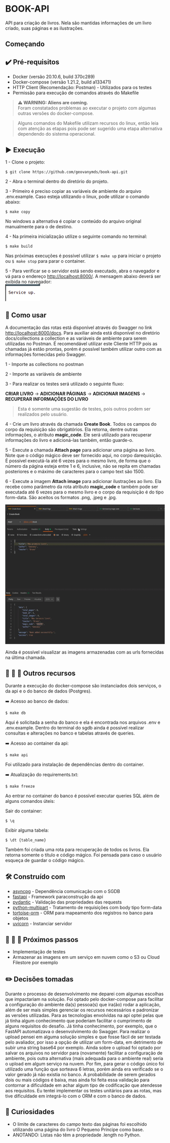 # BOOK-API

API para criação de livros. Nela são mantidas informações de um livro criado, suas páginas e as ilustrações.

## Começando

## :heavy_check_mark: Pré-requisitos

- Docker (versão 20.10.6, build 370c289)
- Docker-compose (versão 1.21.2, build a133471)
- HTTP Client (Recomendação: Postman) - Utilizados para os testes
- Permissão para execução de comandos através do Makefile

> **⚠ WARNING: Aliens are coming.**  
> Foram constatados problemas ao executar o projeto com algumas outras versões do docker-compose.

> Alguns comandos do Makefile utilizam recursos do linux, então leia com atenção as etapas pois pode ser sugerido uma etapa alternativa dependendo do sistema operacional.

## :arrow_forward: Execução

1 - Clone o projeto:

```
$ git clone https://github.com/geovanymds/book-api.git
```

2 - Abra o terminal dentro do diretório do projeto.

3 - Primeiro é preciso copiar as variáveis de ambiente do arquivo .env.example. Caso esteja utilizando o linux, pode utilizar o comando abaixo:

```
$ make copy
```

No windows a alternativa é copiar o conteúdo do arquivo original manualmente para o de destino.

4 - Na primeira inicialização utilize o seguinte comando no terminal:

```
$ make build
```

Nas próximas execuções é possível utilizar `$ make up` para iniciar o projeto ou `$ make stop` para parar o container.

5 - Para verificar se o servidor está sendo executado, abra o navegador e vá para o endereço <http://localhost:8000/>. A mensagem abaixo deverá ser exibida no navegador:
</br>
![Service up.](./docs/assets/images/service_up.png)

## :test_tube: Como usar

A documentação das rotas está disponível através do Swagger no link <http://localhost:8000/docs>. Para auxiliar ainda está disponível no diretório docs/collections a collection e as variáveis de ambiente para serem utilizadas no Postman. É recomendável utilizar este Cliente HTTP pois as chamadas já estão prontas, porém é possível também utilizar outro com as informações fornecidas pelo Swagger.

1 - Importe as collections no postman

2 - Importe as variáveis de ambiente

3 - Para realizar os testes será utilizado o seguinte fluxo:

**CRIAR LIVRO** -> **ADICIONAR PÁGINAS** -> **ADICIONAR IMAGENS** -> **RECUPERAR INFORMAÇÕES DO LIVRO**

> Esta é somente uma sugestão de testes, pois outros podem ser realizados pelo usuário.

4 - Crie um livro através da chamada **Create Book**. Todos os campos do corpo da requisição são obrigatórios. Ela retorna, dentre outras informações, o atributo **magic_code**. Ele será utilizado para recuperar informações do livro e adicioná-las também, então guarde-o.

5 - Execute a chamada **Attach page** para adicionar uma página ao livro. Note que o código mágico deve ser fornecido aqui, no corpo darequisição. É possível executá-la até 6 vezes para o mesmo livro, de forma que o número da página esteja entre 1 e 6, inclusive, não se repita em chamadas posteriores e o máximo de caracteres para o campo text são 1500.

6 - Execute a imagem **Attach image** para adicionar ilustrações ao livro. Ela recebe como parâmetro da rota atributo **magic_code** e também pode ser executada até 6 vezes para o mesmo livro e o corpo da requisição é do tipo form-data. São aceitos os formatos .png, .jpeg e .jpg.

![](./docs/assets/gifs/calls_example.gif)

Ainda é possível visualizar as imagens armazenadas com as urls fornecidas na última chamada.

## :small_blue_diamond: :small_blue_diamond: :small_blue_diamond: Outros recursos

Durante a execução do docker-compose são instanciados dois serviços, o da api e o do banco de dados (Postgres).

:arrow_right: Acesso ao banco de dados:

```
$ make db
```

Aqui é solicitada a senha do banco e ela é encontrada nos arquivos .env e .env.example. Dentro do terminal do sgdb ainda é possível realizar consultas e alterações no banco e tabelas através de queries.

:arrow_right: Acesso ao container da api:

```
$ make api
```

Foi utilizado para instalação de dependências dentro do container.

:arrow_right: Atualização do requirements.txt:

```
$ make freeze
```

Ao entrar no container do banco é possível executar queries SQL além de alguns comandos úteis:

Sair do container:

```
$ \q
```

Exibir alguma tabela:

```
$ \dt {table_name}
```

Também foi criada uma rota para recuperação de todos os livros. Ela retorna somente o título e código mágico. Foi pensada para caso o usuário esqueça de guardar o código mágico.

## :hammer_and_wrench: Construído com

- [asyncpg](https://github.com/MagicStack/asyncpg) - Dependência comunicação com o SGDB
- [fastapi](https://github.com/tiangolo/fastapi) - Framework paraconstrução da api
- [pydantic](https://github.com/samuelcolvin/pydantic) - Validação das propriedades das requests
- [python-multipart](https://github.com/andrew-d/python-multipart) - Tratamento de requisições com body tipo form-data
- [tortoise-orm](https://github.com/tortoise/tortoise-orm) - ORM para mapeamento dos registros no banco para objetos
- [uvicorn](https://github.com/encode/uvicorn) - Instanciar servidor

## :small_orange_diamond: :small_orange_diamond: :small_orange_diamond: Próximos passos

- Implementação de testes
- Armazenar as imagens em um serviço em nuvem como o S3 ou Cloud Filestore por exemplo

## :pencil2: Decisões tomadas

Durante o processo de desenvolvimento me deparei com algumas escolhas que impactariam na solução. Foi optado pelo docker-compose para facilitar a configuração do ambiente da(s) pessoa(s) que ira(ão) rodar a aplicação, além de ser mais simples gerenciar os recursos necessários e padronizar as versões utilizadas. Para as tecnologias envolvidas na api optei pelas que já tinha algum conhecimento que poderiam facilitar o cumprimento de alguns requisitos do desafio. Já tinha conhecimento, por exemplo, que o FastAPI automatizava o desenvolvimento do Swagger. Para realizar o upload pensei em alguma solução simples e que fosse fácil de ser testada pelo avaliador, por isso a opção de utilizar um form-data, em detrimento de subir uma string base64 por exemplo. Ainda sobre o upload foi optado por salvar os arquivos no servidor para (novamente) facilitar a configuração de ambiente, pois outra alternativa (mais adequada para o ambiente real) seria o upload em algum serviço na nuvem. Por fim, para gerar o código único foi utilizado uma função que sorteava 6 letras, porém ainda era verificado se o valor gerado já não existia no banco. A probabilidade de serem gerados dois ou mais códigos é baixa, mas ainda foi feita essa validação para contornar a dificuldade em achar algum tipo de codificação que atendesse aos requisitos. Eu tentei implementar os testes unitários para as rotas, mas tive dificuldade em integrá-lo com o ORM e com o banco de dados.

## :fox_face: Curiosidades

- O limite de caracteres do campo texto das páginas foi escolhido utilizando uma página do livro O Pequeno Príncipe como base.
- ANOTANDO: Listas não têm a propriedade .length no Python.
